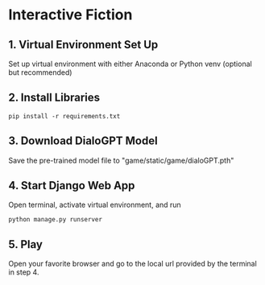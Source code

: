 # Interactive Fiction


## 1. Virtual Environment Set Up
Set up virtual environment with either Anaconda or Python venv (optional but recommended)

## 2. Install Libraries

    pip install -r requirements.txt

## 3. Download DialoGPT Model
Save the pre-trained model file to "game/static/game/dialoGPT.pth"

## 4. Start Django Web App
Open terminal, activate virtual environment, and run

    python manage.py runserver

## 5. Play
Open your favorite browser and go to the local url provided by the terminal in step 4.
